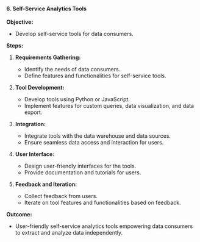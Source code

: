 #### 6. Self-Service Analytics Tools

**Objective:**
- Develop self-service tools for data consumers.

**Steps:**
1. **Requirements Gathering:**
   - Identify the needs of data consumers.
   - Define features and functionalities for self-service tools.

2. **Tool Development:**
   - Develop tools using Python or JavaScript.
   - Implement features for custom queries, data visualization, and data export.

3. **Integration:**
   - Integrate tools with the data warehouse and data sources.
   - Ensure seamless data access and interaction for users.

4. **User Interface:**
   - Design user-friendly interfaces for the tools.
   - Provide documentation and tutorials for users.

5. **Feedback and Iteration:**
   - Collect feedback from users.
   - Iterate on tool features and functionalities based on feedback.

**Outcome:**
- User-friendly self-service analytics tools empowering data consumers to extract and analyze data independently.
